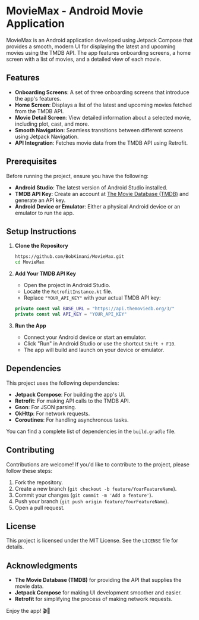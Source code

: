 # MovieMax - Android Movie Application

MovieMax is an Android application developed using Jetpack Compose that provides a smooth, modern UI for displaying the latest and upcoming movies using the TMDB API. The app features onboarding screens, a home screen with a list of movies, and a detailed view of each movie.

## Features

- **Onboarding Screens**: A set of three onboarding screens that introduce the app's features.
- **Home Screen**: Displays a list of the latest and upcoming movies fetched from the TMDB API.
- **Movie Detail Screen**: View detailed information about a selected movie, including plot, cast, and more.
- **Smooth Navigation**: Seamless transitions between different screens using Jetpack Navigation.
- **API Integration**: Fetches movie data from the TMDB API using Retrofit.

## Prerequisites

Before running the project, ensure you have the following:

- **Android Studio**: The latest version of Android Studio installed.
- **TMDB API Key**: Create an account at [The Movie Database (TMDB)](https://www.themoviedb.org/) and generate an API key.
- **Android Device or Emulator**: Either a physical Android device or an emulator to run the app.

## Setup Instructions

1. **Clone the Repository**
    ```bash
    https://github.com/BobKimani/MovieMax.git
    cd MovieMax
    ```

2. **Add Your TMDB API Key**
    - Open the project in Android Studio.
    - Locate the `RetrofitInstance.kt` file.
    - Replace `"YOUR_API_KEY"` with your actual TMDB API key:
    ```kotlin
    private const val BASE_URL = "https://api.themoviedb.org/3/"  
    private const val API_KEY = "YOUR_API_KEY"
    ```

3. **Run the App**
    - Connect your Android device or start an emulator.
    - Click "Run" in Android Studio or use the shortcut `Shift + F10`.
    - The app will build and launch on your device or emulator.

## Dependencies

This project uses the following dependencies:

- **Jetpack Compose**: For building the app's UI.
- **Retrofit**: For making API calls to the TMDB API.
- **Gson**: For JSON parsing.
- **OkHttp**: For network requests.
- **Coroutines**: For handling asynchronous tasks.

You can find a complete list of dependencies in the `build.gradle` file.

## Contributing

Contributions are welcome! If you'd like to contribute to the project, please follow these steps:

1. Fork the repository.
2. Create a new branch (`git checkout -b feature/YourFeatureName`).
3. Commit your changes (`git commit -m 'Add a feature'`).
4. Push your branch (`git push origin feature/YourFeatureName`).
5. Open a pull request.

## License

This project is licensed under the MIT License. See the `LICENSE` file for details.

## Acknowledgments

- **The Movie Database (TMDB)** for providing the API that supplies the movie data.
- **Jetpack Compose** for making UI development smoother and easier.
- **Retrofit** for simplifying the process of making network requests.

Enjoy the app! 🎬🍿
